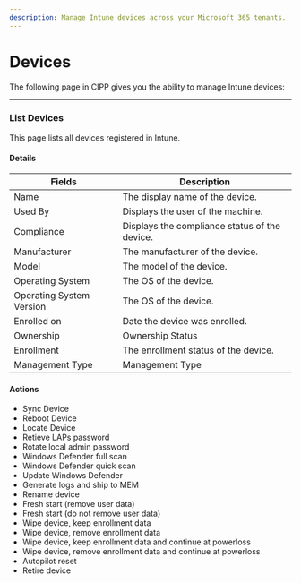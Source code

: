 ```yaml
---
description: Manage Intune devices across your Microsoft 365 tenants.
---
```


# Devices

The following page in CIPP gives you the ability to manage Intune devices:

***

### List Devices

This page lists all devices registered in Intune.

#### Details <a href="#listdevices-details" id="listdevices-details"></a>

| Fields                   | Description                                   |
| ------------------------ | --------------------------------------------- |
| Name                     | The display name of the device.               |
| Used By                  | Displays the user of the machine.             |
| Compliance               | Displays the compliance status of the device. |
| Manufacturer             | The manufacturer of the device.               |
| Model                    | The model of the device.                      |
| Operating System         | The OS of the device.                         |
| Operating System Version | The OS of the device.                         |
| Enrolled on              | Date the device was enrolled.                 |
| Ownership                | Ownership Status                              |
| Enrollment               | The enrollment status of the device.          |
| Management Type          | Management Type                               |

#### Actions <a href="#listdevices-actions" id="listdevices-actions"></a>

* Sync Device
* Reboot Device
* Locate Device
* Retieve LAPs password
* Rotate local admin password
* Windows Defender full scan
* Windows Defender quick scan
* Update Windows Defender
* Generate logs and ship to MEM
* Rename device
* Fresh start (remove user data)
* Fresh start (do not remove user data)
* Wipe device, keep enrollment data
* Wipe device, remove enrollment data
* Wipe device, keep enrollment data and continue at powerloss
* Wipe device, remove enrollment data and continue at powerloss
* Autopilot reset
* Retire device

